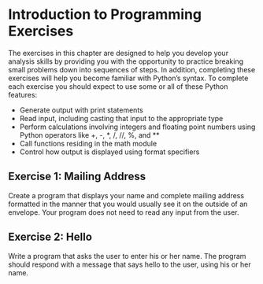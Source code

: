 # Introduction to Programming Exercises

The exercises in this chapter are designed to help you develop your analysis skills by
providing you with the opportunity to practice breaking small problems down into
sequences of steps. In addition, completing these exercises will help you become
familiar with Python’s syntax. To complete each exercise you should expect to use
some or all of these Python features:

* Generate output with print statements
* Read input, including casting that input to the appropriate type
* Perform calculations involving integers and floating point numbers using Python
operators like +, -, *, /, //, %, and **
* Call functions residing in the math module
* Control how output is displayed using format specifiers


## Exercise 1: Mailing Address

Create a program that displays your name and complete mailing address formatted in
the manner that you would usually see it on the outside of an envelope. Your program
does not need to read any input from the user.

## Exercise 2: Hello

Write a program that asks the user to enter his or her name. The program should
respond with a message that says hello to the user, using his or her name.
